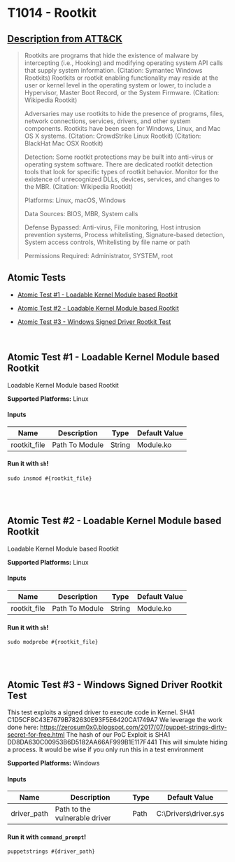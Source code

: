 # T1014 - Rootkit
## [Description from ATT&CK](https://attack.mitre.org/wiki/Technique/T1014)
<blockquote>Rootkits are programs that hide the existence of malware by intercepting (i.e., Hooking) and modifying operating system API calls that supply system information. (Citation: Symantec Windows Rootkits) Rootkits or rootkit enabling functionality may reside at the user or kernel level in the operating system or lower, to include a Hypervisor, Master Boot Record, or the System Firmware. (Citation: Wikipedia Rootkit)

Adversaries may use rootkits to hide the presence of programs, files, network connections, services, drivers, and other system components. Rootkits have been seen for Windows, Linux, and Mac OS X systems. (Citation: CrowdStrike Linux Rootkit) (Citation: BlackHat Mac OSX Rootkit)

Detection: Some rootkit protections may be built into anti-virus or operating system software. There are dedicated rootkit detection tools that look for specific types of rootkit behavior. Monitor for the existence of unrecognized DLLs, devices, services, and changes to the MBR. (Citation: Wikipedia Rootkit)

Platforms: Linux, macOS, Windows

Data Sources: BIOS, MBR, System calls

Defense Bypassed: Anti-virus, File monitoring, Host intrusion prevention systems, Process whitelisting, Signature-based detection, System access controls, Whitelisting by file name or path

Permissions Required: Administrator, SYSTEM, root</blockquote>

## Atomic Tests

- [Atomic Test #1 - Loadable Kernel Module based Rootkit](#atomic-test-1---loadable-kernel-module-based-rootkit)

- [Atomic Test #2 - Loadable Kernel Module based Rootkit](#atomic-test-2---loadable-kernel-module-based-rootkit)

- [Atomic Test #3 - Windows Signed Driver Rootkit Test](#atomic-test-3---windows-signed-driver-rootkit-test)


<br/>

## Atomic Test #1 - Loadable Kernel Module based Rootkit
Loadable Kernel Module based Rootkit

**Supported Platforms:** Linux


#### Inputs
| Name | Description | Type | Default Value | 
|------|-------------|------|---------------|
| rootkit_file | Path To Module | String | Module.ko|

#### Run it with `sh`!
```
sudo insmod #{rootkit_file}
```
<br/>
<br/>

## Atomic Test #2 - Loadable Kernel Module based Rootkit
Loadable Kernel Module based Rootkit

**Supported Platforms:** Linux


#### Inputs
| Name | Description | Type | Default Value | 
|------|-------------|------|---------------|
| rootkit_file | Path To Module | String | Module.ko|

#### Run it with `sh`!
```
sudo modprobe #{rootkit_file}
```
<br/>
<br/>

## Atomic Test #3 - Windows Signed Driver Rootkit Test
This test exploits a signed driver to execute code in Kernel.
SHA1 C1D5CF8C43E7679B782630E93F5E6420CA1749A7
We leverage the work done here:
https://zerosum0x0.blogspot.com/2017/07/puppet-strings-dirty-secret-for-free.html
The hash of our PoC Exploit is
SHA1 DD8DA630C00953B6D5182AA66AF999B1E117F441
This will simulate hiding a process.
It would be wise if you only run this in a test environment

**Supported Platforms:** Windows


#### Inputs
| Name | Description | Type | Default Value | 
|------|-------------|------|---------------|
| driver_path | Path to the vulnerable driver | Path | C:\Drivers\driver.sys|

#### Run it with `command_prompt`!
```
puppetstrings #{driver_path}
```
<br/>
